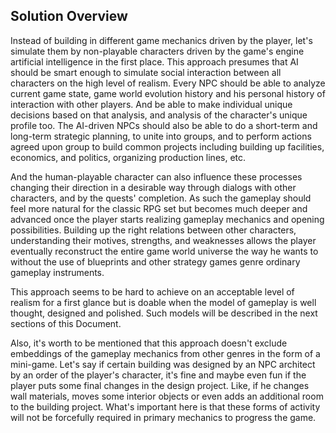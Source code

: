 ## Solution Overview

Instead of building in different game mechanics driven by the player, let's simulate them by non-playable characters driven by the game's engine artificial intelligence in the first place. This approach presumes that AI should be smart enough to simulate social interaction between all characters on the high level of realism. Every NPC should be able to analyze current game state, game world evolution history and his personal history of interaction with other players. And be able to make individual unique decisions based on that analysis, and analysis of the character's unique profile too. The AI-driven NPCs should also be able to do a short-term and long-term strategic planning, to unite into groups, and to perform actions agreed upon group to build common projects including building up facilities, economics, and politics, organizing production lines, etc.

And the human-playable character can also influence these processes changing their direction in a desirable way through dialogs with other characters, and by the quests' completion. As such the gameplay should feel more natural for the classic RPG set but becomes much deeper and advanced once the player starts realizing gameplay mechanics and opening possibilities. Building up the right relations between other characters, understanding their motives, strengths, and weaknesses allows the player eventually reconstruct the entire game world universe the way he wants to without the use of blueprints and other strategy games genre ordinary gameplay instruments.

This approach seems to be hard to achieve on an acceptable level of realism for a first glance but is doable when the model of gameplay is well thought, designed and polished. Such models will be described in the next sections of this Document.

Also, it's worth to be mentioned that this approach doesn't exclude embeddings of the gameplay mechanics from other genres in the form of a mini-game. Let's say if certain building was designed by an NPC architect by an order of the player's character, it's fine and maybe even fun if the player puts some final changes in the design project. Like, if he changes wall materials, moves some interior objects or even adds an additional room to the building project. What's important here is that these forms of activity will not be forcefully required in primary mechanics to progress the game.
